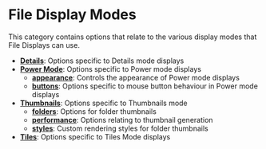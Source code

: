 # File Display Modes

This category contains options that relate to the various display modes that File Displays can use.

- **[Details](/Manual/preferences/preferences_categories/file_display_modes/details_mode.md)**: Options specific to Details mode displays
- **[Power Mode](/Manual/preferences/preferences_categories/file_display_modes/power_mode/README.md)**: Options specific to Power mode displays
  - **[appearance](/Manual/preferences/preferences_categories/file_display_modes/power_mode/appearance.md)**: Controls the appearance of Power mode displays
  - **[buttons](/Manual/preferences/preferences_categories/file_display_modes/power_mode/buttons.md)**: Options specific to mouse button behaviour in Power mode displays
- **[Thumbnails](/Manual/preferences/preferences_categories/file_display_modes/thumbnails_mode/README.md)**: Options specific to Thumbnails mode
  - **[folders](/Manual/preferences/preferences_categories/file_display_modes/thumbnails_mode/folders.md)**: Options for folder thumbnails
  - **[performance](/Manual/preferences/preferences_categories/file_display_modes/thumbnails_mode/performance.md)**: Options relating to thumbnail generation
  - **[styles](/Manual/preferences/preferences_categories/file_display_modes/thumbnails_mode/styles.md)**: Custom rendering styles for folder thumbnails
- **[Tiles](/Manual/preferences/preferences_categories/file_display_modes/tiles_mode.md)**: Options specific to Tiles Mode displays
